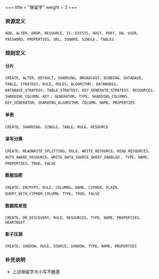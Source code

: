 +++
title = "保留字"
weight = 3
+++

### 资源定义

`ADD`、`ALTER`、`DROP`、`RESOURCE`、`IF`、`EXISTS`、`HOST`、`PORT`、`DB`、`USER`、`PASSWORD`、`PROPERTIES`、`URL`、`IGNORE`、`SINGLE`
、`TABLES`

### 规则定义

#### 分片

`CREATE`、`ALTER`、`DEFAULT`、`SHARDING`、`BROADCAST`、`BINDING`、`DATABASE`、`TABLE`、`STRATEGY`、`RULE`、`RULES`、`ALGORITHM`
、`DATANODES`、`DATABASE_STRATEGY`、`TABLE_STRATEGY`、`KEY_GENERATE_STRATEGY`、`RESOURCES`、`SHARDING_COLUMN`、`KEY`
、`GENERATOR`、`TYPE`、`SHARDING_COLUMNS`、`KEY_GENERATOR`、`SHARDING_ALGORITHM`、`COLUMN`、`NAME`、`PROPERTIES`

#### 单表

`CREATE`、`SHARDING`、`SINGLE`、`TABLE`、`RULE`、`RESOURCE`

#### 读写分离

`CREATE`、`READWRITE_SPLITTING`、`RULE`、`WRITE_RESOURCE`、`READ_RESOURCES`、`AUTO_AWARE_RESOURCE`、`WRITE_DATA_SOURCE_QUERY_ENABLED`
、`TYPE`、`NAME`、`PROPERTIES`、`TRUE`、`FALSE`

#### 数据加密

`CREATE`、`ENCRYPT`、`RULE`、`COLUMNS`、`NAME`、`CIPHER`、`PLAIN`、`QUERY_WITH_CIPHER_COLUMN`、`TYPE`、`TRUE`、`FALSE`

#### 数据库发现

`CREATE`、`DB_DISCOVERY`、`RULE`、`RESOURCES`、`TYPE`、`NAME`、`PROPERTIES`、`HEARTBEAT`

#### 影子压测

`CREATE`、`SHADOW`、`RULE`、`SOURCE`、`SHADOW`、`TYPE`、`NAME`、`PROPERTIES`

### 补充说明

- 上述保留字大小写不敏感